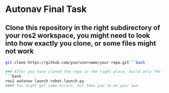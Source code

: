 # Autonav Final Task
## Clone this repository in the right subdirectory of your ros2 workspace, you might need to look into how exactly you clone, or some files might not work
```bash
git clone https://github.com/yourusername/your-repo.git```bash

### After you have cloned the repo in the right place, build only the ``autonav`` package. Or you can try building all and see for yourself. And once the autonav package is built, run the following:
```bash
ros2 autonav launch robot.launch.py
#### You might get some errors, but then you're on your own
